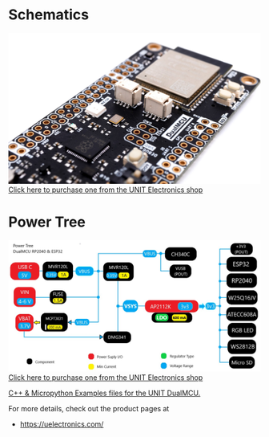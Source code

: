 
# Schematics

<a href="https://github.com/UNIT-Electronics/DualMCU/blob/main/Hardware/UE0002_DualMCUv30_Schematic.pdf"><img src="Hardware/EU0002-DualMCU V7.jpg?raw=false" width="1000px"><br/>
Click here to purchase one from the UNIT Electronics shop</a>

# Power Tree

<a href="https://github.com/UNIT-Electronics/DualMCU/blob/main/Hardware/UE0002_DualMCUv30_Schematic.pdf"><img src="Hardware/DUALMCU-PowerTree.jpg?raw=false" width="1000px"><br/>
Click here to purchase one from the UNIT Electronics shop</a>



[C++ & Micropython Examples files for the UNIT DualMCU.](https://github.com/UNIT-Electronics/DualMCU/tree/main/Examples) 

For more details, check out the product pages at
* https://uelectronics.com/
